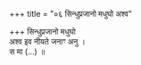 +++
title = "०६ सिन्धुप्रजानो मधुघो अश्व"

+++
सिन्धुप्रजानो मधुघो  
अश्व इव नीयते जनाꣳ अनु ।  
स मा (…) ॥